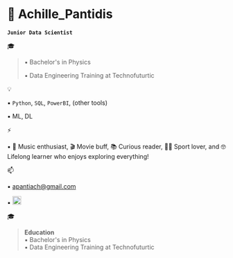 # 🥁 Achille_Pantidis 


**`Junior Data Scientist`**


🎓
>▪️ Bachelor's in Physics
>
>▪️ Data Engineering Training at Technofuturtic


💡

▪️ `Python`, `SQL`, `PowerBI`, (other tools)

▪️ ML, DL


⚡

▪️ 🥁 Music enthusiast, 🎬 Movie buff, 📚 Curious reader, 🏋️‍♂️ Sport lover, and 🤓 Lifelong learner who enjoys exploring everything!



📫

▪️ apantiach@gmail.com

▪️ <a href="https://www.linkedin.com/in/apantidis">
    <img src="https://github.com/user-attachments/assets/2bab8e4e-ca03-4cb5-b063-3059ea2dfc41" width="20"/>
</a>



🎓  
> **Education**  
> ▪️ Bachelor's in Physics  
> ▪️ Data Engineering Training at Technofuturtic  

